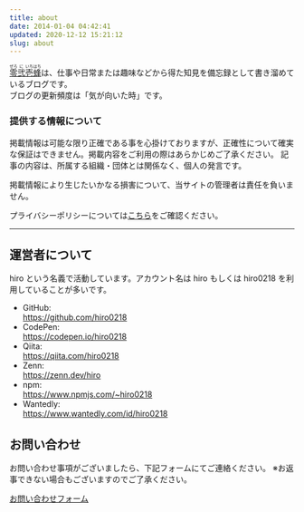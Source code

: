```yaml
---
title: about
date: 2014-01-04 04:42:41
updated: 2020-12-12 15:21:12
slug: about
---
```


<!-- textlint-disable no-mix-dearu-desumasu -->

<a href="https://b.0218.jp/"><ruby>零<rp>(</rp><rt>ぜろ</rt><rp>)</rp>弐<rp>(</rp><rt>に</rt><rp>)</rp>壱<rp>(</rp><rt>いち</rt><rp>)</rp>蜂<rp>(</rp><rt>はち</rt><rp>)</rp></ruby></a>は、仕事や日常または趣味などから得た知見を備忘録として書き溜めているブログです。  
ブログの更新頻度は「気が向いた時」です。

### 提供する情報について

掲載情報は可能な限り正確である事を心掛けておりますが、正確性について確実な保証はできません。掲載内容をご利用の際はあらかじめご了承ください。
記事の内容は、所属する組織・団体とは関係なく、個人の発言です。

掲載情報により生じたいかなる損害について、当サイトの管理者は責任を負いません。

プライバシーポリシーについては[こちら](/privacy)をご確認ください。

---

## 運営者について

hiro という名義で活動しています。アカウント名は hiro もしくは hiro0218 を利用していることが多いです。

- GitHub:  
  https://github.com/hiro0218
- CodePen:  
  https://codepen.io/hiro0218
- Qiita:  
  https://qiita.com/hiro0218
- Zenn:  
  https://zenn.dev/hiro
- npm:  
  https://www.npmjs.com/~hiro0218
- Wantedly:  
  https://www.wantedly.com/id/hiro0218

## お問い合わせ

お問い合わせ事項がございましたら、下記フォームにてご連絡ください。
※お返事できない場合もございますのでご了承ください。

[お問い合わせフォーム](https://goo.gl/forms/9l1uAOVef8Wp3IFC2)
